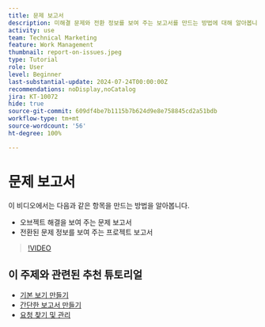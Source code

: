 ```yaml
---
title: 문제 보고서
description: 미해결 문제와 전환 정보를 보여 주는 보고서를 만드는 방법에 대해 알아봅니다.
activity: use
team: Technical Marketing
feature: Work Management
thumbnail: report-on-issues.jpeg
type: Tutorial
role: User
level: Beginner
last-substantial-update: 2024-07-24T00:00:00Z
recommendations: noDisplay,noCatalog
jira: KT-10072
hide: true
source-git-commit: 609df4be7b1115b7b624d9e8e758845cd2a51bdb
workflow-type: tm+mt
source-wordcount: '56'
ht-degree: 100%

---
```


# 문제 보고서

이 비디오에서는 다음과 같은 항목을 만드는 방법을 알아봅니다.

* 오브젝트 해결을 보여 주는 문제 보고서
* 전환된 문제 정보를 보여 주는 프로젝트 보고서


>[!VIDEO](https://video.tv.adobe.com/v/3432002/?quality=12&learn=on)


## 이 주제와 관련된 추천 튜토리얼

* [기본 보기 만들기](/help/reporting/basic-reporting/create-a-basic-view.md)
* [간단한 보고서 만들기](/help/reporting/basic-reporting/create-a-simple-report.md)
* [요청 찾기 및 관리](/help/manage-work/issues-requests/find-requests.md)

